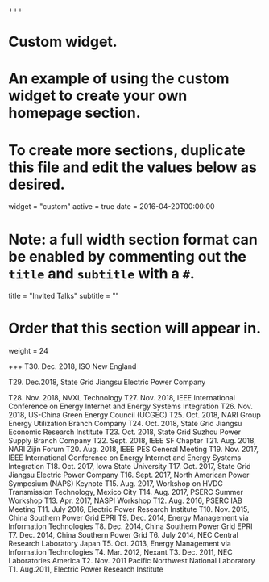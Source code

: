 +++
# Custom widget.
# An example of using the custom widget to create your own homepage section.
# To create more sections, duplicate this file and edit the values below as desired.
widget = "custom"
active = true
date = 2016-04-20T00:00:00

# Note: a full width section format can be enabled by commenting out the `title` and `subtitle` with a `#`.
title = "Invited Talks"
subtitle = ""

# Order that this section will appear in.
weight = 24

+++
T30.	Dec. 2018, ISO New England

T29.	Dec.2018, State Grid Jiangsu Electric Power Company

T28.	Nov. 2018, NVXL Technology
T27.	Nov. 2018, IEEE International Conference on Energy Internet and Energy Systems Integration 
T26.	Nov. 2018, US-China Green Energy Council (UCGEC)
T25.	Oct. 2018, NARI Group Energy Utilization Branch Company
T24.	Oct. 2018, State Grid Jiangsu Economic Research Institute
T23.	Oct. 2018, State Grid Suzhou Power Supply Branch Company
T22.	Sept. 2018, IEEE SF Chapter
T21.	Aug. 2018, NARI Zijin Forum 
T20.	Aug. 2018, IEEE PES General Meeting
T19.	Nov. 2017, IEEE International Conference on Energy Internet and Energy Systems Integration 
T18.	Oct. 2017, Iowa State University
T17.	Oct. 2017, State Grid Jiangsu Electric Power Company
T16.	Sept. 2017, North American Power Symposium (NAPS) Keynote
T15.	Aug. 2017, Workshop on HVDC Transmission Technology, Mexico City
T14.	Aug. 2017, PSERC Summer Workshop
T13.	Apr. 2017, NASPI Workshop
T12.	Aug. 2016, PSERC IAB Meeting
T11.	July 2016, Electric Power Research Institute
T10.	Nov. 2015, China Southern Power Grid EPRI
T9.	Dec. 2014, Energy Management via Information Technologies
T8.	Dec. 2014, China Southern Power Grid EPRI
T7.	Dec. 2014, China Southern Power Grid
T6.	July 2014, NEC Central Research Laboratory Japan
T5.	Oct. 2013, Energy Management via Information Technologies
T4.	Mar. 2012, Nexant
T3.	Dec. 2011, NEC Laboratories America
T2.	Nov. 2011 Pacific Northwest National Laboratory
T1.	Aug.2011, Electric Power Research Institute
